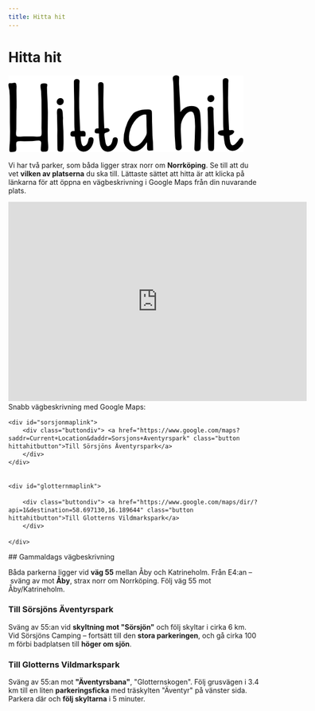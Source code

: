 ```yaml
---
title: Hitta hit
---
```


<div id="hittahitintro" markdown="1">
<h1 class="pagetitle">Hitta hit</h1>
<img class="pagetitleimg2" src="/images/hittahitbig.png">


Vi har två parker, som båda ligger strax norr om **Norrköping**. Se till att du vet **vilken av platserna** du ska till. Lättaste sättet att hitta är att klicka på länkarna för att öppna en vägbeskrivning i Google Maps från din nuvarande plats.
</div>

<div id="hittahitcontainer" class="mobilreverse">
    <div id="karta">

<iframe width="600px" height="400px" frameBorder="0" allowfullscreen src="https://umap.openstreetmap.fr/en/map/var-ligger-parkerna_294133?scaleControl=false&miniMap=false&scrollWheelZoom=false&zoomControl=true&allowEdit=false&moreControl=false&searchControl=null&tilelayersControl=null&embedControl=null&datalayersControl=false&onLoadPanel=undefined&captionBar=false"></iframe>
</div>

<div id="mapslinks">
    
<div id="snabbvagbesk">
Snabb vägbeskrivning med Google Maps:
</div>

    <div id="sorsjonmaplink">
        <div class="buttondiv"> <a href="https://www.google.com/maps?saddr=Current+Location&daddr=Sorsjons+Aventyrspark" class="button hittahitbutton">Till Sörsjöns Äventyrspark</a>
        </div>
    </div>


    <div id="glotternmaplink">

        <div class="buttondiv"> <a href="https://www.google.com/maps/dir/?api=1&destination=58.697130,16.189644" class="button hittahitbutton">Till Glotterns Vildmarkspark</a>
        </div>
        
    </div>

</div>

</div>

<div id="gammaldags" markdown="1">
## Gammaldags vägbeskrivning

Båda parkerna ligger vid **väg 55** mellan Åby och Katrineholm. Från E4:an – sväng av mot **Åby**, strax norr om Norrköping. Följ väg 55 mot Åby/Katrineholm.  

### Till Sörsjöns Äventyrspark
 
Sväng av 55:an vid **skyltning mot "Sörsjön"** och följ skyltar i cirka 6 km. Vid Sörsjöns Camping – fortsätt till den **stora parkeringen**, och gå cirka 100 m förbi badplatsen till **höger om sjön**.  
  
### Till Glotterns Vildmarkspark
 
Sväng av 55:an mot **"Äventyrsbana"**, "Glotternskogen". Följ grusvägen i 3.4 km till en liten **parkeringsficka** med träskylten "Äventyr" på vänster sida. Parkera där och **följ skyltarna** i 5 minuter.  
</div>

  
       